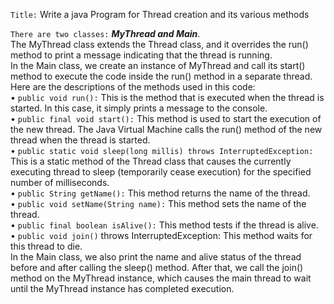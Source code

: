 `Title:`  Write a java Program for Thread creation and its various methods 

`There are two classes:` ***MyThread and Main***.  
The MyThread class extends the Thread class, and it overrides the run() method to print a message indicating that the thread is running.  
In the Main class, we create an instance of MyThread and call its start() method to execute the code inside the run() method in a separate thread.  
Here are the descriptions of the methods used in this code:  
•	`public void run():` This is the method that is executed when the thread is started. In this case, it simply prints a message to the console.  
•	`public final void start():` This method is used to start the execution of the new thread. The Java Virtual Machine calls the run() method of the new thread when the thread is started.  
•	`public static void sleep(long millis) throws InterruptedException:` This is a static method of the Thread class that causes the currently executing thread to sleep (temporarily cease execution) for the specified number of milliseconds.  
•	`public String getName():` This method returns the name of the thread.  
•	`public void setName(String name):` This method sets the name of the thread.  
•	`public final boolean isAlive():` This method tests if the thread is alive.  
•	`public void join()` throws InterruptedException: This method waits for this thread to die.    
In the Main class, we also print the name and alive status of the thread before and after calling the sleep() method. After that, we call the join() method on the MyThread instance, which causes the main thread to wait until the MyThread instance has completed execution.
